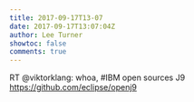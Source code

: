 ```yaml
---
title: 2017-09-17T13-07
date: 2017-09-17T13:07:04Z
author: Lee Turner
showtoc: false
comments: true
---
```


RT @viktorklang: whoa, #IBM open sources J9
https://github.com/eclipse/openj9

